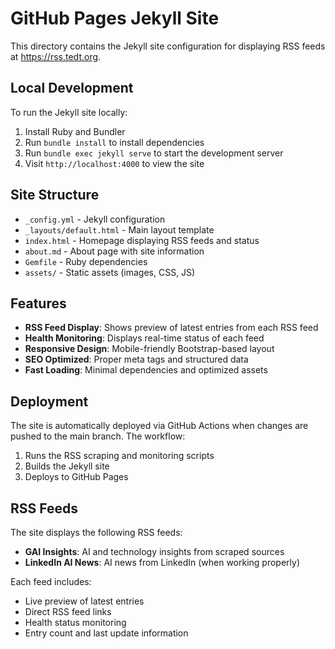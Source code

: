 # GitHub Pages Jekyll Site

This directory contains the Jekyll site configuration for displaying RSS feeds at https://rss.tedt.org.

## Local Development

To run the Jekyll site locally:

1. Install Ruby and Bundler
2. Run `bundle install` to install dependencies
3. Run `bundle exec jekyll serve` to start the development server
4. Visit `http://localhost:4000` to view the site

## Site Structure

- `_config.yml` - Jekyll configuration
- `_layouts/default.html` - Main layout template
- `index.html` - Homepage displaying RSS feeds and status
- `about.md` - About page with site information
- `Gemfile` - Ruby dependencies
- `assets/` - Static assets (images, CSS, JS)

## Features

- **RSS Feed Display**: Shows preview of latest entries from each RSS feed
- **Health Monitoring**: Displays real-time status of each feed
- **Responsive Design**: Mobile-friendly Bootstrap-based layout
- **SEO Optimized**: Proper meta tags and structured data
- **Fast Loading**: Minimal dependencies and optimized assets

## Deployment

The site is automatically deployed via GitHub Actions when changes are pushed to the main branch. The workflow:

1. Runs the RSS scraping and monitoring scripts
2. Builds the Jekyll site
3. Deploys to GitHub Pages

## RSS Feeds

The site displays the following RSS feeds:

- **GAI Insights**: AI and technology insights from scraped sources
- **LinkedIn AI News**: AI news from LinkedIn (when working properly)

Each feed includes:
- Live preview of latest entries
- Direct RSS feed links
- Health status monitoring
- Entry count and last update information
